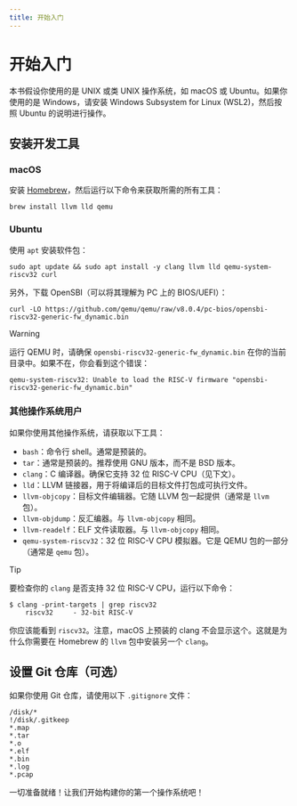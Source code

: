 ```yaml
---
title: 开始入门
---
```


# 开始入门

本书假设你使用的是 UNIX 或类 UNIX 操作系统，如 macOS 或 Ubuntu。如果你使用的是 Windows，请安装 Windows Subsystem for Linux (WSL2)，然后按照 Ubuntu 的说明进行操作。

## 安装开发工具

### macOS 

安装 [Homebrew](https://brew.sh)，然后运行以下命令来获取所需的所有工具：

```
brew install llvm lld qemu
```

### Ubuntu

使用 `apt` 安装软件包：

```
sudo apt update && sudo apt install -y clang llvm lld qemu-system-riscv32 curl
```

另外，下载 OpenSBI（可以将其理解为 PC 上的 BIOS/UEFI）：

```
curl -LO https://github.com/qemu/qemu/raw/v8.0.4/pc-bios/opensbi-riscv32-generic-fw_dynamic.bin
```

> [!WARNING]
>
> 运行 QEMU 时，请确保 `opensbi-riscv32-generic-fw_dynamic.bin` 在你的当前目录中。如果不在，你会看到这个错误：
>
> ```
> qemu-system-riscv32: Unable to load the RISC-V firmware "opensbi-riscv32-generic-fw_dynamic.bin"
> ```

### 其他操作系统用户

如果你使用其他操作系统，请获取以下工具：

- `bash`：命令行 shell。通常是预装的。
- `tar`：通常是预装的。推荐使用 GNU 版本，而不是 BSD 版本。
- `clang`：C 编译器。确保它支持 32 位 RISC-V CPU（见下文）。
- `lld`：LLVM 链接器，用于将编译后的目标文件打包成可执行文件。
- `llvm-objcopy`：目标文件编辑器。它随 LLVM 包一起提供（通常是 `llvm` 包）。
- `llvm-objdump`：反汇编器。与 `llvm-objcopy` 相同。
- `llvm-readelf`：ELF 文件读取器。与 `llvm-objcopy` 相同。
- `qemu-system-riscv32`：32 位 RISC-V CPU 模拟器。它是 QEMU 包的一部分（通常是 `qemu` 包）。

> [!TIP]
>
> 要检查你的 `clang` 是否支持 32 位 RISC-V CPU，运行以下命令：
>
> ```
> $ clang -print-targets | grep riscv32
>     riscv32     - 32-bit RISC-V
> ```
>
> 你应该能看到 `riscv32`。注意，macOS 上预装的 clang 不会显示这个。这就是为什么你需要在 Homebrew 的 `llvm` 包中安装另一个 `clang`。

## 设置 Git 仓库（可选）

如果你使用 Git 仓库，请使用以下 `.gitignore` 文件：

```gitignore [.gitignore]
/disk/*
!/disk/.gitkeep
*.map
*.tar
*.o
*.elf
*.bin
*.log
*.pcap
```

一切准备就绪！让我们开始构建你的第一个操作系统吧！
